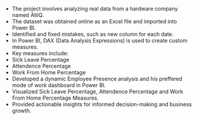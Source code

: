 - The project involves analyzing real data from a hardware company named AtliQ.
- The dataset was obtained online as an Excel file and imported into Power BI.
- Identified and fixed mistakes, such as new column for each date.
- In Power BI, DAX (Data Analysis Expressions) is used to create custom measures.
- Key measures include:
- Sick Leave Percentage
- Attendence Percentage
- Work From Home Percentage
- Developed a dynamic Employee Presence analysis and his preffered mode of work dashboard in Power BI.
- Visualized Sick Leave Percentage, Attendence Percentage and Work From Home Percentage Measures.
- Provided actionable insights for informed decision-making and business growth.
